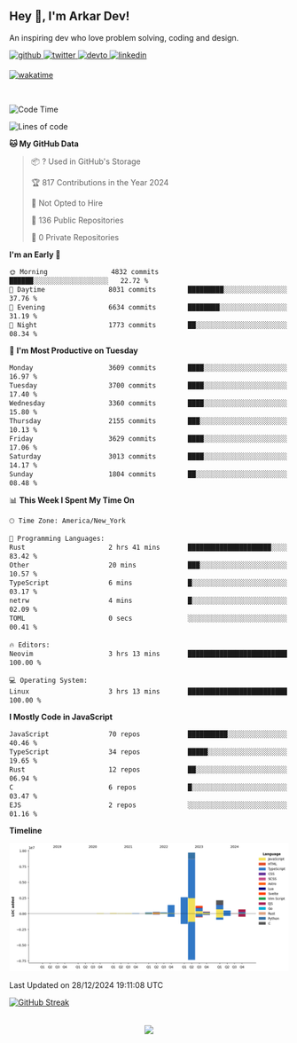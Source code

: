 ## Hey 👋, I'm Arkar Dev!  

An inspiring dev who love problem solving, coding and design.

<a href="https://github.com/Riley1101" target="_blank">
<img src=https://img.shields.io/badge/github-%2324292e.svg?&style=for-the-badge&logo=github&logoColor=white alt=github style="margin-bottom: 5px;" />
</a>
<a href="https://twitter.com/arkardev" target="_blank">
<img src=https://img.shields.io/badge/twitter-%2300acee.svg?&style=for-the-badge&logo=twitter&logoColor=white alt=twitter style="margin-bottom: 5px;" />
</a>
<a href="https://dev.to/riley1101" target="_blank">
<img src=https://img.shields.io/badge/dev.to-%2308090A.svg?&style=for-the-badge&logo=dev.to&logoColor=white alt=devto style="margin-bottom: 5px;" />
</a>
<a href="https://linkedin.com/in/arkar-kaung-myat" target="_blank">
<img src=https://img.shields.io/badge/linkedin-%231E77B5.svg?&style=for-the-badge&logo=linkedin&logoColor=white alt=linkedin style="margin-bottom: 5px;" />
</a>
  
[![wakatime](https://wakatime.com/badge/user/cf23b6e3-75f8-4c04-b0e3-273191c8d2ec.svg)](https://wakatime.com/@cf23b6e3-75f8-4c04-b0e3-273191c8d2ec)

<br/>

<!--START_SECTION:waka-->
![Code Time](http://img.shields.io/badge/Code%20Time-1%2C216%20hrs%2051%20mins-blue)

![Lines of code](https://img.shields.io/badge/From%20Hello%20World%20I%27ve%20Written-19.6%20million%20lines%20of%20code-blue)

**🐱 My GitHub Data** 

> 📦 ? Used in GitHub's Storage 
 > 
> 🏆 817 Contributions in the Year 2024
 > 
> 🚫 Not Opted to Hire
 > 
> 📜 136 Public Repositories 
 > 
> 🔑 0 Private Repositories 
 > 
**I'm an Early 🐤** 

```text
🌞 Morning                4832 commits        ██████░░░░░░░░░░░░░░░░░░░   22.72 % 
🌆 Daytime                8031 commits        █████████░░░░░░░░░░░░░░░░   37.76 % 
🌃 Evening                6634 commits        ████████░░░░░░░░░░░░░░░░░   31.19 % 
🌙 Night                  1773 commits        ██░░░░░░░░░░░░░░░░░░░░░░░   08.34 % 
```
📅 **I'm Most Productive on Tuesday** 

```text
Monday                   3609 commits        ████░░░░░░░░░░░░░░░░░░░░░   16.97 % 
Tuesday                  3700 commits        ████░░░░░░░░░░░░░░░░░░░░░   17.40 % 
Wednesday                3360 commits        ████░░░░░░░░░░░░░░░░░░░░░   15.80 % 
Thursday                 2155 commits        ███░░░░░░░░░░░░░░░░░░░░░░   10.13 % 
Friday                   3629 commits        ████░░░░░░░░░░░░░░░░░░░░░   17.06 % 
Saturday                 3013 commits        ████░░░░░░░░░░░░░░░░░░░░░   14.17 % 
Sunday                   1804 commits        ██░░░░░░░░░░░░░░░░░░░░░░░   08.48 % 
```


📊 **This Week I Spent My Time On** 

```text
🕑︎ Time Zone: America/New_York

💬 Programming Languages: 
Rust                     2 hrs 41 mins       █████████████████████░░░░   83.42 % 
Other                    20 mins             ███░░░░░░░░░░░░░░░░░░░░░░   10.57 % 
TypeScript               6 mins              █░░░░░░░░░░░░░░░░░░░░░░░░   03.17 % 
netrw                    4 mins              █░░░░░░░░░░░░░░░░░░░░░░░░   02.09 % 
TOML                     0 secs              ░░░░░░░░░░░░░░░░░░░░░░░░░   00.41 % 

🔥 Editors: 
Neovim                   3 hrs 13 mins       █████████████████████████   100.00 % 

💻 Operating System: 
Linux                    3 hrs 13 mins       █████████████████████████   100.00 % 
```

**I Mostly Code in JavaScript** 

```text
JavaScript               70 repos            ██████████░░░░░░░░░░░░░░░   40.46 % 
TypeScript               34 repos            █████░░░░░░░░░░░░░░░░░░░░   19.65 % 
Rust                     12 repos            ██░░░░░░░░░░░░░░░░░░░░░░░   06.94 % 
C                        6 repos             █░░░░░░░░░░░░░░░░░░░░░░░░   03.47 % 
EJS                      2 repos             ░░░░░░░░░░░░░░░░░░░░░░░░░   01.16 % 
```



**Timeline**

![Lines of Code chart](https://raw.githubusercontent.com/Riley1101/Riley1101/main/assets/bar_graph.png)


 Last Updated on 28/12/2024 19:11:08 UTC
<!--END_SECTION:waka-->

[![GitHub Streak](https://streak-stats.demolab.com?user=Riley1101)](https://git.io/streak-stats)
  
<br/>  
<div align="center">
<img src="https://komarev.com/ghpvc/?username=Riley1101&&style=flat-square" align="center" />
</div>  

